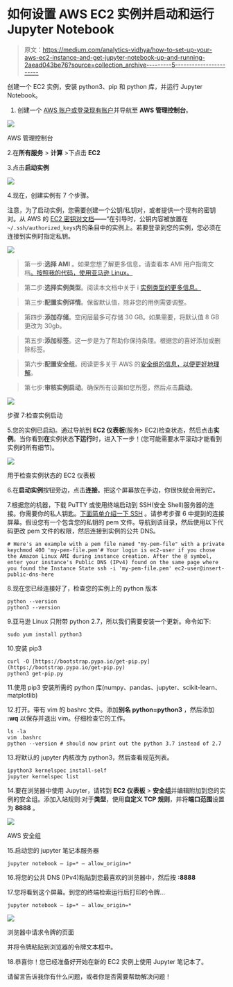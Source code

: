# 如何设置 AWS EC2 实例并启动和运行 Jupyter Notebook

> 原文：<https://medium.com/analytics-vidhya/how-to-set-up-your-aws-ec2-instance-and-get-jupyter-notebook-up-and-running-2aead043be76?source=collection_archive---------5----------------------->

创建一个 EC2 实例，安装 python3、pip 和 python 库，并运行 Jupyter Notebook。

1.  创建一个 [AWS 账户或登录现有账户](https://aws.amazon.com/)并导航至 **AWS 管理控制台**。

![](img/4c06ce891d30242b078bceaadc99c81d.png)

AWS 管理控制台

2.在**所有服务** > **计算** >下点击 **EC2**

3.点击**启动实例**

![](img/eba86b26924ea33b1982c44fa418dd85.png)

4.现在，创建实例有 7 个步骤。

注意，为了启动实例，您需要创建一个公钥/私钥对，或者提供一个现有的密钥对。从 AWS 的 [EC2 密钥对文档](https://docs.aws.amazon.com/AWSEC2/latest/UserGuide/ec2-key-pairs.html)——“在引导时，公钥内容被放置在`~/.ssh/authorized_keys`内的条目中的实例上。若要登录到您的实例，您必须在连接到实例时指定私钥。

![](img/fda0d27e8910975a83a6cfba102311aa.png)

>第一步:**选择 AMI** 。如果您想了解更多信息，请查看本 AMI 用户指南文档[。按照我的代码，使用亚马逊 Linux。](https://docs.aws.amazon.com/AWSEC2/latest/UserGuide/AMIs.html)

>第二步:**选择实例类型**。阅读本文档中关于 i [实例类型的更多信息。](https://aws.amazon.com/ec2/instance-types/)

>第三步:**配置实例详情**。保留默认值，除非您的用例需要调整。

>第四步:**添加存储**。空闲层最多可存储 30 GB。如果需要，将默认值 8 GB 更改为 30gb。

>第五步:**添加标签**。这一步是为了帮助你保持条理。根据您的喜好添加或删除标签。

>第六步:**配置安全组**。阅读更多关于 AWS 的[安全组的信息，以便更好地理解](https://docs.aws.amazon.com/AWSEC2/latest/UserGuide/ec2-security-groups.html)。

>第七步:**审核实例启动**。确保所有设置如您所愿，然后点击**启动**。

![](img/59b4442ed4ea0ef1c4a05b948c750d71.png)

步骤 7:检查实例启动

5.您的实例已启动。通过导航到 **EC2 仪表板**(服务> EC2)检查状态，然后点击**实例**。当你看到**在**实例状态**下运行**时，进入下一步！(您可能需要水平滚动才能看到实例的所有细节)。

![](img/c1fd37db7c7c54c689985d96f1f34dc0.png)

用于检查实例状态的 EC2 仪表板

6.在**启动实例**按钮旁边，点击**连接**。把这个屏幕放在手边，你很快就会用到它。

7.根据您的机器，下载 PuTTY 或使用终端启动到 SSH(安全 Shell)服务器的连接。你需要你的私人钥匙。[下面简单介绍一下 SSH](https://www.ssh.com/ssh/) 。请参考步骤 6 中提到的连接屏幕。假设您有一个包含您的私钥的 pem 文件。导航到该目录，然后使用以下代码更改 pem 文件的权限，然后连接到实例的公共 DNS。

```
# Here's an example with a pem file named "my-pem-file" with a private keychmod 400 'my-pem-file.pem'# Your login is ec2-user if you chose the Amazon Linux AMI during instance creation. After the @ symbol, enter your instance's Public DNS (IPv4) found on the same page where you found the Instance State ssh -i 'my-pem-file.pem' ec2-user@insert-public-dns-here
```

8.现在您已经连接好了，检查您的实例上的 python 版本

```
python --version
python3 --version
```

9.亚马逊 Linux 只附带 python 2.7，所以我们需要安装一个更新。命令如下:

```
sudo yum install python3 
```

10.安装 pip3

```
curl -O [https://bootstrap.pypa.io/get-pip.py](https://bootstrap.pypa.io/get-pip.py)
python3 get-pip.py
```

11.使用 pip3 安装所需的 python 库(numpy、pandas、jupyter、scikit-learn、matplotlib)

12.打开。带有 vim 的 bashrc 文件。添加**别名 python=python3** ，然后添加 **:wq** 以保存并退出 vim。仔细检查它的工作。

```
ls -la 
vim .bashrc
python --version # should now print out the python 3.7 instead of 2.7 
```

13.将默认的 jupyter 内核改为 python3，然后查看规范列表。

```
ipython3 kernelspec install-self
jupyter kernelspec list
```

14.要在浏览器中使用 Jupyter，请转到 **EC2** **仪表板** > **安全组**并编辑附加到您的实例的安全组。添加入站规则:对于**类型**，使用**自定义 TCP 规则**，并将**端口范围**设置为 **8888** 。

![](img/f5a786f590648245c076fb9b5b95fdb5.png)

AWS 安全组

15.启动您的 jupyter 笔记本服务器

```
jupyter notebook — ip=* — allow_origin=* 
```

16.将您的公共 DNS (IPv4)粘贴到您最喜欢的浏览器中，然后按 **:8888**

17.您将看到这个屏幕。到您的终端检索运行后打印的令牌…

```
jupyter notebook — ip=* — allow_origin=*
```

![](img/030dd93615f2f153f6754288c9f1ea2d.png)

浏览器中请求令牌的页面

并将令牌粘贴到浏览器的令牌文本框中。

18.恭喜你！您已经准备好开始在新的 EC2 实例上使用 Jupyter 笔记本了。

请留言告诉我你有什么问题，或者你是否需要帮助解决问题！